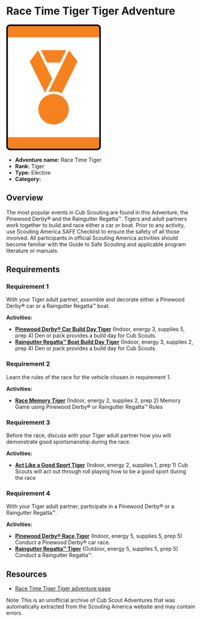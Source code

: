 # Race Time Tiger Tiger Adventure

![Race Time Tiger Tiger adventure belt loop](images/race-time-tiger.jpg)

- **Adventure name:** Race Time Tiger
- **Rank:** Tiger
- **Type:** Elective
- **Category:** 

## Overview

The most popular events in Cub Scouting are found in this Adventure, the Pinewood Derby® and the Raingutter Regatta™. Tigers and adult partners work together to build and race either a car or boat. Prior to any activity, use Scouting America SAFE Checklist to ensure the safety of all those involved. All participants in official Scouting America activities should become familiar with the Guide to Safe Scouting and applicable program literature or manuals.

## Requirements

### Requirement 1

With your Tiger adult partner, assemble and decorate either a Pinewood Derby® car or a Raingutter Regatta™ boat.

**Activities:**

- **[Pinewood Derby® Car Build Day Tiger](https://www.scouting.org/cub-scout-activities/pinewood-derby-car-build-day-tiger/)** (Indoor, energy 3, supplies 5, prep 4)
  Den or pack provides a build day for Cub Scouts.
- **[Raingutter Regatta™ Boat Build Day Tiger](https://www.scouting.org/cub-scout-activities/raingutter-regatta-boat-build-day-tiger/)** (Indoor, energy 3, supplies 2, prep 4)
  Den or pack provides a build day for Cub Scouts.

### Requirement 2

Learn the rules of the race for the vehicle chosen in requirement 1.

**Activities:**

- **[Race Memory Tiger](https://www.scouting.org/cub-scout-activities/race-memory-tiger/)** (Indoor, energy 2, supplies 2, prep 2)
  Memory Game using Pinewood Derby® or Raingutter Regatta™ Rules

### Requirement 3

Before the race, discuss with your Tiger adult partner how you will demonstrate good sportsmanship during the race.

**Activities:**

- **[Act Like a Good Sport Tiger](https://www.scouting.org/cub-scout-activities/act-like-a-good-sport-tiger/)** (Indoor, energy 2, supplies 1, prep 1)
  Cub Scouts will act out through roll playing how to be a good sport during the race

### Requirement 4

With your Tiger adult partner, participate in a Pinewood Derby® or a Raingutter Regatta™.

**Activities:**

- **[Pinewood Derby® Race Tiger](https://www.scouting.org/cub-scout-activities/pinewood-derby-race-tiger/)** (Indoor, energy 5, supplies 5, prep 5)
  Conduct a Pinewood Derby® car race.
- **[Raingutter Regatta™ Tiger](https://www.scouting.org/cub-scout-activities/raingutter-regatta-tiger/)** (Outdoor, energy 5, supplies 5, prep 5)
  Conduct a Raingutter Regatta™.


## Resources

- [Race Time Tiger Tiger adventure page](https://www.scouting.org/cub-scout-adventures/race-time-tiger/)

Note: This is an unofficial archive of Cub Scout Adventures that was automatically extracted from the Scouting America website and may contain errors.